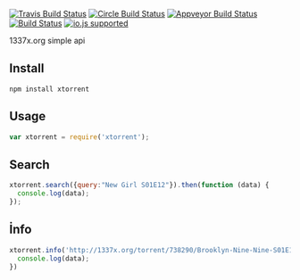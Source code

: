 [![Travis Build Status](http://img.shields.io/travis/ayhankuru/xtorrent.svg?style=flat-square)](https://travis-ci.org/ayhankuru/xtorrent) [![Circle Build Status](https://img.shields.io/circleci/project/ayhankuru/xtorrent.svg?style=flat-square)](https://circleci.com/gh/ayhankuru/xtorrent) [![Appveyor Build Status](https://img.shields.io/appveyor/ci/ayhankuru/xtorrent.svg?style=flat-square)](https://ci.appveyor.com/project/ayhankuru/xtorrent) [![Build Status](https://img.shields.io/david/ayhankuru/xtorrent.svg?style=flat-square)](https://david-dm.org/ayhankuru/xtorrent) [![io.js supported](https://img.shields.io/badge/io.js-supported-green.svg?style=flat-square)](https://iojs.org)



1337x.org simple api


## Install

```
npm install xtorrent
```

## Usage

```js
var xtorrent = require('xtorrent');
```

## Search


```js
xtorrent.search({query:"New Girl S01E12"}).then(function (data) {
  console.log(data);
});
```

## İnfo


```js
xtorrent.info('http://1337x.org/torrent/738290/Brooklyn-Nine-Nine-S01E15-HDTV-x264-2HD-ettv/').then(function (data) {
  console.log(data);
})
```
